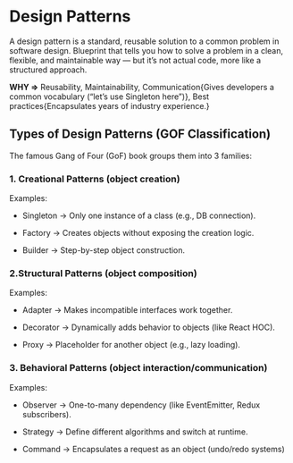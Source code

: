 # Design Patterns

A design pattern is a standard, reusable solution to a common problem in software design. Blueprint that tells you how to solve a problem in a clean, flexible, and maintainable way — but it’s not actual code, more like a structured approach.


**WHY =>** Reusability, Maintainability, Communication{Gives developers a common vocabulary (“let’s use Singleton here”)}, Best practices{Encapsulates years of industry experience.}


## Types of Design Patterns (GOF Classification)

The famous Gang of Four (GoF) book groups them into 3 families:

### 1. Creational Patterns (object creation)

Examples:

- Singleton → Only one instance of a class (e.g., DB connection).

- Factory → Creates objects without exposing the creation logic.

- Builder → Step-by-step object construction.

### 2.Structural Patterns (object composition)

Examples:

- Adapter → Makes incompatible interfaces work together.

- Decorator → Dynamically adds behavior to objects (like React HOC).

- Proxy → Placeholder for another object (e.g., lazy loading).

### 3. Behavioral Patterns (object interaction/communication)

Examples:

- Observer → One-to-many dependency (like EventEmitter, Redux subscribers).

- Strategy → Define different algorithms and switch at runtime.

- Command → Encapsulates a request as an object (undo/redo systems)









